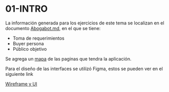 # 01-INTRO

La información generada para los ejercicios de este tema se localizan en el documento [Abogabot.md](./Abogabot.md), en el que se tiene:

* Toma de requerimientos
* Buyer persona
* Público objetivo

Se agrega un [mapa](./MapaDeAplicación.md) de las paginas que tendra la aplicación.

Para el diseño de las interfaces se utilizó Figma, estos se pueden ver en el siguiente link

[Wireframe y UI](https://www.figma.com/file/grvwR55wZxJffZooYfjBz9/AbogaBOT?node-id=461169%3A448)

